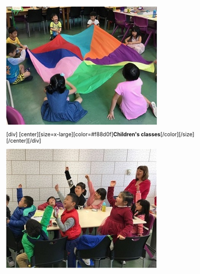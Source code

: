 
![](childrens3.jpg)

[div]
[center][size=x-large][color=#f88d0f]**Children's classes**[/color][/size][/center][/div]

![](childrens4.jpg)
